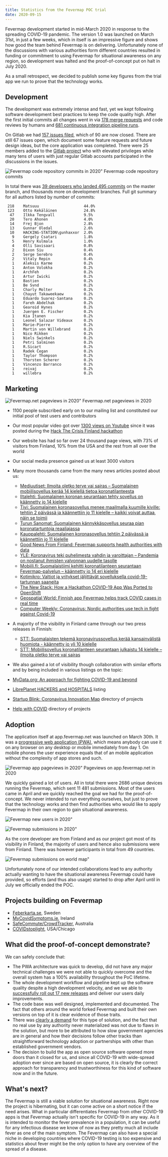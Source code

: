 ```yaml
---
title: Statistics from the Fevermap POC trial
date: 2020-09-15
---
```


Fevermap development started in mid-March 2020 in response to the spreading COVID-19 pandemic. The version 1.0 was launched on March 31st, in just a few weeks, which in itself is an impressive figure and shows how good the team behind Fevermap is on delivering. Unfortunately none of the discussions with various authorities form different countries resulted in funding or commitment to using Fevermap for situational awareness on any region, so development was halted and the proof-of-concept put on halt in July 2020.

As a small retrospect, we decided to publish some key figures from the trial app we run to prove that the technology works.

## Development

The development was extremely intense and fast, yet we kept following software development best practices to keep the code quality high. After the first initial commits all changes went in via [178 merge requests](https://gitlab.com/fevermap/fevermap/-/merge_requests?scope=all&utf8=%E2%9C%93&state=all) and code reviews by humans and [681 continuous integration pipeline runs](https://gitlab.com/fevermap/fevermap/-/pipelines).

On Gitlab we had [157 issues filed](https://gitlab.com/fevermap/fevermap/-/issues), which of 90 are now closed. There are still 67 issues open, which document some feature requests and future design ideas, but the core application was completed. There were 25 members added to the [Gitlab project](https://gitlab.com/fevermap/fevermap) who with elevated privileges while many tens of users with just regular Gitlab accounts participated in the discussions in the issues.

![Fevermap code repository commits in 2020"](/images/fevermap-commits.png)
Fevermap code repository commits

In total there was [39 developers who landed 495 commits]((https://gitlab.com/fevermap/fevermap/-/graphs/master)) on the master branch, and thousands more on development branches. Full git summary for all authors listed by number of commits:

```
 218	Matsuuu                    44.0%
 123	Otto Kekäläinen            24.8%
  47	Ilkka Tengvall             9.5%
  20	Tero Ahonen                4.0%
  14	Frej Bjon                  2.8%
  13	Gunnar Oledal              2.6%
  10	HACKING-STATION\gunhaxxor  2.0%
   9	Gergely Csatari            1.8%
   5	Henry Kulmala              1.0%
   4	Olli Savisaari             0.8%
   2	Dixon Siu                  0.4%
   2	Serge Serebro              0.4%
   2	Vitaly Repin               0.4%
   1	Aleksis Karme              0.2%
   1	Anton Volokha              0.2%
   1	ArchFeh                    0.2%
   1	Artur Iwicki               0.2%
   1	Bastien                    0.2%
   1	Be Svnd                    0.2%
   1	Charly Molter              0.2%
   1	Chayut Takaweekaew         0.2%
   1	Eduardo Suarez-Santana     0.2%
   1	Fareh Abdelhak             0.2%
   1	Gearoid Hynes              0.2%
   1	Juergen E. Fischer         0.2%
   1	Kia Itanen                 0.2%
   1	Leonel Salazar Videaux     0.2%
   1	Marie-Pierre               0.2%
   1	Martin von Willebrand      0.2%
   1	Nico Rikken                0.2%
   1	Niels Swinkels             0.2%
   1	Petri Salminen             0.2%
   1	R.Sicart                   0.2%
   1	Radek Čegan                0.2%
   1	Taylor Thompson            0.2%
   1	Thorsten Scherer           0.2%
   1	Vincenzo Barranco          0.2%
   1	reivaj                     0.2%
   1	willebra                   0.2%
```

## Marketing

![Fevermap.net pageviews in 2020"](/images/fevermap.net-pageviews.png)
Fevermap.net pageviews in 2020

* 1100 people subscribed early on to our mailing list and constituted our initial pool of test users and contributors
* Our most popular video got over [1300 views on Youtube](https://www.youtube.com/channel/UCSGgeNTHswP5alT1NXu-SfA) since it was posted during the [Hack The Crisis Finland hackathon](https://www.hackthecrisisfinland.com/)
* Our website has had so far over 24 thousand page views, with 73% of visitors from Finland, 10% from the USA and the rest from all over the world
* Our social media presence gained us at least 3000 visitors
* Many more thousands came from the many news articles posted about us:
  * [Mediuutiset: Ilmoita oletko terve vai sairas – Suomalainen mobiilisovellus kerää 14 kielellä tietoa koronatilanteesta](https://www.mediuutiset.fi/uutiset/ilmoita-oletko-terve-vai-sairas-suomalainen-mobiilisovellus-keraa-14-kielella-tietoa-koronatilanteesta/c0157716-e36b-46c5-a3e3-aebf3639b1fd)
  * [Iltalehti: Suomalainen koronan seurantaan tehty sovellus on käännetty jo 14 kielelle](https://www.is.fi/digitoday/mobiili/art-2000006467267.html)
  * [Tivi: Suomalainen koronasovellus menee maailmalla kuumille kiville: tehtiin 2 päivässä ja käännettiin jo 11 kielelle – kaikki voivat auttaa, näin se toimii](https://www.tivi.fi/uutiset/suomalainen-koronasovellus-menee-maailmalla-kuumille-kiville-tehtiin-2-paivassa-ja-kaannettiin-jo-11-kielelle-kaikki-voivat-auttaa-nain-se-toimii/c5990fd5-a05f-4b25-bcb7-6b9553c7d468)
  * [Turun Sanomat: Suomalainen kännykkäsovellus seuraa pian koronatartuntoja reaaliajassa](https://www.ts.fi/uutiset/kotimaa/4907632/Suomalainen+kannykkasovellus+seuraa+pian+koronatartuntoja+reaaliajassa)
  * [Kauppalehti: Suomalainen koronasovellus tehtiin 2 päivässä ja käännettiin jo 11 kielelle](https://www.kauppalehti.fi/uutiset/suomalainen-koronasovellus-tehtiin-2-paivassa-ja-kaannettiin-jo-11-kielelle/085db4e6-ec61-4dad-bb91-0334a41d87e3)
  * [Good News From Finland: Fevermap supports health authorities with data](https://www.goodnewsfinland.com/fevermap-supports-health-authorities-with-data/)
  * [YLE: Koronavirus teki puhelimesta vahdin ja varoittajan – Pandemia on nostanut ihmisten valvonnan uudelle tasolle](https://yle.fi/uutiset/3-11279431)
  * [Mobiili.fi: Suomalaistiimi kehitti koronatilanteen seurantaan Fevermap-palvelun – käännetty jo 14 eri kielelle](https://mobiili.fi/2020/04/02/suomalaistiimi-kehitti-koronatilanteen-seurantaan-fevermap-palvelun-kaannetty-jo-14-eri-kielelle/)
  * [Kotimikro: Valtiot ja yritykset jäljittävät sovelluksella covid-19-tartunnan saaneita](https://kotimikro.fi/ohjelmat/sovellukset/valtiot-ja-yritykset-jaljittavat-sovelluksella-covid-19-tartunnan-saaneita)
  * [The New Stack: How a Hackathon COVID-19 App Was Ported to OpenShift](https://thenewstack.io/how-a-hackathon-covid-19-app-was-ported-to-openshift/)
  * [Geospatial World: Finnish app Fevermap helps track COVID cases in real time](https://www.geospatialworld.net/apps/covid-19/finnish-app-fevermap-helps-track-covid-cases-in-real-time/)
  * [Computer Weekly: Coronavirus: Nordic authorities use tech in fight against Covid-19](https://www.computerweekly.com/news/252481624/Coronavirus-Nordic-authorities-use-tech-in-fight-against-Covid-19)

* A majority of the visibility in Finland came through our two press releases in Finnish:
  * [STT: Suomalaisten tekemä koronavirussovellus kerää kansainvälistä huomiota - käännetty jo yli 10 kielelle](https://www.sttinfo.fi/tiedote/suomalaisten-tekema-koronavirussovellus-keraa-kansainvalista-huomiota---kaannetty-jo-yli-10-kielelle?publisherId=69817946&releaseId=69877786)
  * [STT: Mobiilisovellus koronatilanteen seurantaan julkaistu 14 kielelle – ilmoita oletko terve vai sairas](https://www.sttinfo.fi/tiedote/mobiilisovellus-koronatilanteen-seurantaan-julkaistu-14-kielelle-ilmoita-oletko-terve-vai-sairas?publisherId=69817946&releaseId=69878219)

* We also gained a lot of visibility though collaboration with similar efforts and by being included in various listings on the topic:
 * [MyData.org: An approach for fighting COVID-19 and beyond](https://mydata.org/2020/04/06/an-approach-for-fighting-covid-19-and-beyond-mydata/)
 * [LibrePlanet HACKERS and HOSPITALS](https://libreplanet.org/wiki/HACKERS_and_HOSPITALS) listing
 * [Startup Blink: Coronavirus Innovation Map](https://coronavirus.startupblink.com/innovations/helsinki+finland/FeverMap) directory of projects
 * [Help with COVID](https://helpwithcovid.com/) directory of projects

## Adoption

The application itself at app.fevermap.net was launched on March 30th. It was a [progressive web application (PWA)](https://en.wikipedia.org/wiki/Progressive_web_application), which means anybody can use it on any browser on any desktop or mobile immediately from day 1. On mobile phones the user experience equals that of an mobile application without the complexity of app stores and such.

![Fevermap app pageviews in 2020"](/images/app.fevermap.net-pageviews.png)
Pageviews on app.fevermap.net in 2020

We quickly gained a lot of users. All in total there were 2686 unique devices running the Fevermap, which sent 11 481 submissions. Most of the users came in April and we quickly reached the goal we had for the proof-of-concept. We never intended to run everything ourselves, but just to prove that the technology works and then find authorities who would like to apply Fevermap in their own region to gain situational awareness.

![Fevermap new users in 2020"](/images/stats-new-users.png)

![Fevermap submissions in 2020"](/images/stats-submissions.png)

As the core developer are from Finland and as our project got most of its visibility in Finland, the majority of users and hence also submissions were from Finland. There was however participants in total from 49 countries.

![Fevermap submissions on world map"](/images/stats-submissions-on-map.png)

Unfortunately none of our intended collaborations lead to any authority actually wanting to have the situational awareness Fevermap could have provided, so efforts (and thus also usage) started to drop after April until in July we officially ended the POC.

## Projects building on Fevermap

* [Feberkarta.se](https://github.com/Dealerpriest/feberkarta-landing-page), Sweden
* [MyCovidSymptoms.ie](https://github.com/data-science-institute-nuig/MyCovidSymptoms.ie), Ireland
* [SafeCommute/CrowdTracker](https://github.com/eformat/fevermap), Australia
* [COVIDstoplight](https://github.com/occ-data/covidapp), USA/Chicago

## What did the proof-of-concept demonstrate?

We can safely conclude that:
* The PWA architecture was quick to develop, did not have any major technical challenges we were not able to quickly overcome and the overall system has a 100% availability throughout the PoC lifetime.
* The whole development workflow and pipeline kept up the software quality despite a high development velocity, and we we able to [successfully roll out 17 new releases](https://gitlab.com/fevermap/fevermap/-/tags) and deliver our users daily improvements.
* The code base was well designed, implemented and documented. The fact that others around the world forked Fevermap and built their own versions on top of it is clear evidence of those traits.
* There was [clearly a demand](https://yle.fi/uutiset/3-11269776) for this type of solution, and the fact that no real use by any authority never materialized was not due to flaws in the solution, but more to be attributed to how slow government agencies are in general and how their decisions follow other tracks than straightforward technology adoption or partnerships with other than established government vendors.
* The decision to build the app as open source software opened more doors than it closed for us, and since all COVID-19 with wide-spread adoption ever since are based on open source, it is clearly the correct approach for transparency and trustworthiness for this kind of software now and in the future.

## What's next?

The Fevermap is still a viable solution for situational awareness. Right now the project is hibernating, but it can come active on a short notice if the need arises. What in particular differentiates Fevermap from other COVID-19 apps is that Fevermap actually isn't specific for COVID-19 in any way. As it is intended to monitor the fever prevalence in a population, it can be useful for any infectious disease we know of now as they pretty much all include fever as one of the main symptom. The Fevermap can also have a special niche in developing countries where COVID-19 testing is too expensive and statistics about fever might be the only option to have any overview of the spread of a disease.
